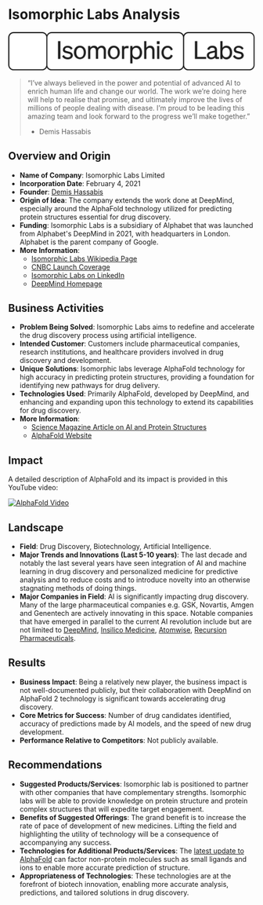 # Isomorphic Labs Analysis

![Logo](https://github.com/MF-MSB/Challenge1/blob/main/IsomorphicLabs.svg)

> “I’ve always believed in the power and potential of advanced AI to enrich human life and change our world. The work we’re doing here will help to realise that promise, and ultimately improve the lives of millions of people dealing with disease. I’m proud to be leading this amazing team and look forward to the progress we’ll make together.” 
> - Demis Hassabis

## Overview and Origin

- **Name of Company**: Isomorphic Labs Limited
- **Incorporation Date**: February 4, 2021
- **Founder**: [Demis Hassabis](https://en.wikipedia.org/wiki/Demis_Hassabis)
- **Origin of Idea**: The company extends the work done at DeepMind, especially around the AlphaFold technology utilized for predicting protein structures essential for drug discovery.
- **Funding**: Isomorphic Labs is a subsidiary of Alphabet that was launched from Alphabet's DeepMind in 2021, with headquarters in London. Alphabet is the parent company of Google.
- **More Information**:
  - [Isomorphic Labs Wikipedia Page](https://en.wikipedia.org/wiki/Isomorphic_Labs)
  - [CNBC Launch Coverage](https://www.cnbc.com/2021/11/05/isomorphic-labs-deepmind-ceo-to-lead-new-alphabet-drug-discovery-lab.html)
  - [Isomorphic Labs on LinkedIn](https://www.linkedin.com/company/isomorphic-labs/?originalSubdomain=uk)
  - [DeepMind Homepage](https://en.wikipedia.org/wiki/Isomorphic_Labs)

## Business Activities

- **Problem Being Solved**: Isomorphic Labs aims to redefine and accelerate the drug discovery process using artificial intelligence.
- **Intended Customer**: Customers include pharmaceutical companies, research institutions, and healthcare providers involved in drug discovery and development.
- **Unique Solutions**: Isomorphic labs leverage AlphaFold technology for high accuracy in predicting protein structures, providing a foundation for identifying new pathways for drug delivery.
- **Technologies Used**: Primarily AlphaFold, developed by DeepMind, and enhancing and expanding upon this technology to extend its capabilities for drug discovery.
- **More Information**:
  - [Science Magazine Article on AI and Protein Structures](https://www.science.org/content/article/game-has-changed-ai-triumphs-solving-protein-structures)
  - [AlphaFold Website](https://alphafold.ebi.ac.uk/)

## Impact

A detailed description of AlphaFold and its impact is provided in this YouTube video:

[![AlphaFold Video](https://img.youtube.com/vi/gg7WjuFs8F4/0.jpg)](https://www.youtube.com/watch?v=gg7WjuFs8F4)

## Landscape

- **Field**: Drug Discovery, Biotechnology, Artificial Intelligence.
- **Major Trends and Innovations (Last 5-10 years)**: The last decade and notably the last several years have seen integration of AI and machine learning in drug discovery and personalized medicine for predictive analysis and to reduce costs and to introduce novelty into an otherwise stagnating methods of doing things.
- **Major Companies in Field**: AI is significantly impacting drug discovery. Many of the large pharmaceutical companies e.g. GSK, Novartis, Amgen and Genentech are actively innovating in this space. Notable companies that have emerged in parallel to the current AI revolution include but are not limited to [DeepMind](https://deepmind.google/), [Insilico Medicine](https://insilico.com/), [Atomwise](https://www.atomwise.com/), [Recursion Pharmaceuticals](https://www.recursion.com/).

## Results

- **Business Impact**: Being a relatively new player, the business impact is not well-documented publicly, but their collaboration with DeepMind on AlphaFold 2 technology is significant towards accelerating drug discovery.
- **Core Metrics for Success**: Number of drug candidates identified, accuracy of predictions made by AI models, and the speed of new drug development.
- **Performance Relative to Competitors**: Not publicly available.

## Recommendations

- **Suggested Products/Services**: Isomorphic lab is positioned to partner with other companies that have complementary strengths. Isomorphic labs will be able to provide knowledge on protein structure and protein complex structures that will expedite target engagement.
- **Benefits of Suggested Offerings**: The grand benefit is to increase the rate of pace of development of new medicines. Lifting the field and highlighting the utility of technology will be a consequence of accompanying any success.
- **Technologies for Additional Products/Services**: The [latest update to AlphaFold](https://storage.googleapis.com/deepmind-media/DeepMind.com/Blog/a-glimpse-of-the-next-generation-of-alphafold/alphafold_latest_oct2023.pdf) can factor non-protein molecules such as small ligands and ions to enable more accurate prediction of structure.
- **Appropriateness of Technologies**: These technologies are at the forefront of biotech innovation, enabling more accurate analysis, predictions, and tailored solutions in drug discovery.
